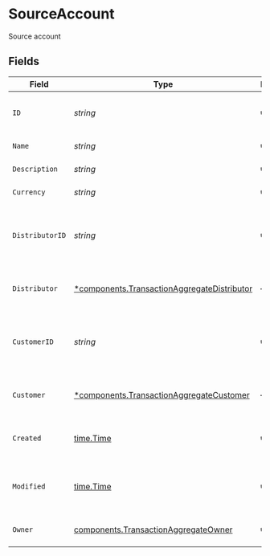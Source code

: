 # SourceAccount

Source account


## Fields

| Field                                                                                                     | Type                                                                                                      | Required                                                                                                  | Description                                                                                               | Example                                                                                                   |
| --------------------------------------------------------------------------------------------------------- | --------------------------------------------------------------------------------------------------------- | --------------------------------------------------------------------------------------------------------- | --------------------------------------------------------------------------------------------------------- | --------------------------------------------------------------------------------------------------------- |
| `ID`                                                                                                      | *string*                                                                                                  | :heavy_check_mark:                                                                                        | Unique identifier for the account.                                                                        | acc_515455f89fbf4f1eb08cedd2f5feb5c5                                                                      |
| `Name`                                                                                                    | *string*                                                                                                  | :heavy_check_mark:                                                                                        | Account name                                                                                              |                                                                                                           |
| `Description`                                                                                             | *string*                                                                                                  | :heavy_check_mark:                                                                                        | Account description                                                                                       |                                                                                                           |
| `Currency`                                                                                                | *string*                                                                                                  | :heavy_check_mark:                                                                                        | Account currency                                                                                          |                                                                                                           |
| `DistributorID`                                                                                           | *string*                                                                                                  | :heavy_check_mark:                                                                                        | Unique ID of a distributor that is linked to the account                                                  | dist_3c69f94ac30d412b9991380a71953f2a                                                                     |
| `Distributor`                                                                                             | [*components.TransactionAggregateDistributor](../../models/components/transactionaggregatedistributor.md) | :heavy_minus_sign:                                                                                        | Distributor that is linked to the account                                                                 |                                                                                                           |
| `CustomerID`                                                                                              | *string*                                                                                                  | :heavy_check_mark:                                                                                        | Unique ID of a customer that is linked to the account                                                     | cus_9cb26b535bb045c48820bbdfb7ef1100                                                                      |
| `Customer`                                                                                                | [*components.TransactionAggregateCustomer](../../models/components/transactionaggregatecustomer.md)       | :heavy_minus_sign:                                                                                        | Customer that is linked to the account                                                                    |                                                                                                           |
| `Created`                                                                                                 | [time.Time](https://pkg.go.dev/time#Time)                                                                 | :heavy_check_mark:                                                                                        | Datetime when the object was created.                                                                     | 2024-11-18 15:05:52.011 +0000 UTC                                                                         |
| `Modified`                                                                                                | [time.Time](https://pkg.go.dev/time#Time)                                                                 | :heavy_check_mark:                                                                                        | Datetime when the object was last modified.                                                               | 2024-11-18 15:05:52.011 +0000 UTC                                                                         |
| `Owner`                                                                                                   | [components.TransactionAggregateOwner](../../models/components/transactionaggregateowner.md)              | :heavy_check_mark:                                                                                        | Account owner information                                                                                 |                                                                                                           |